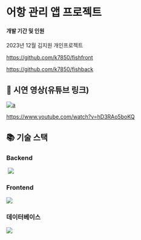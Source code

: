 
# 어항 관리 앱 프로젝트

#### 개발 기간 및 인원
2023년 12월
김지원 개인프로젝트


https://github.com/k7850/fishfront

https://github.com/k7850/fishback


## 📌 시연 영상(유튜브 링크) 

[![a](http://img.youtube.com/vi/hD3RAo5boKQ/0.jpg)](https://www.youtube.com/watch?v=hD3RAo5boKQ?t=0s)

https://www.youtube.com/watch?v=hD3RAo5boKQ


## 📚 기술 스택

### Backend

 <img src="https://img.shields.io/badge/Springboot-6DB33F?style=for-the-badge&logo=SpringBoot&logoColor=white">
 
### Frontend

<img src="https://img.shields.io/badge/flutter-02569B?style=for-the-badge&logo=Flutter&logoColor=white">

### 데이터베이스
<img src="https://img.shields.io/badge/MySQL-4479A1?style=for-the-badge&logo=MySQL&logoColor=white">

